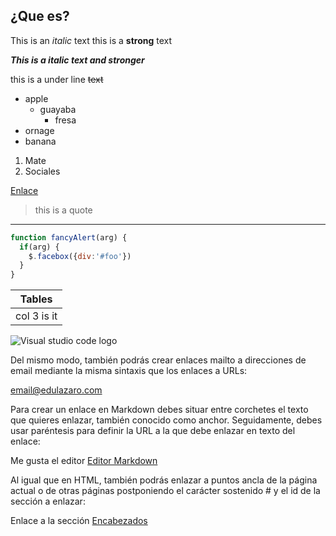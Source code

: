 <!--Headings-->
## ¿Que es?

This is an *italic* text
this is a **strong** text

***This is a italic text and stronger***

this is a under line ~~text~~


* apple
    * guayaba
        * fresa
* ornage
* banana

1. Mate
2. Sociales

<!-- [Enlace](https://www.google.com "Custom Tittle")  -->
[Enlace](https://www.google.com "Custom Tittle") 

> this is a quote

------
```javascript
function fancyAlert(arg) {
  if(arg) {
    $.facebox({div:'#foo'})
  }
}
```
<!-- Tablas -->
| Tables             |
| ------------------ |
| col 3 is it        |

![Visual studio code logo](https://w7.pngwing.com/pngs/362/1/png-transparent-microsoft-visual-studio-code-alt-macos-bigsur-icon.png)

Del mismo modo, también podrás crear enlaces mailto a direcciones de email mediante la misma sintaxis que los enlaces a URLs:

<email@edulazaro.com>

Para crear un enlace en Markdown debes situar entre corchetes el texto que quieres enlazar, también conocido como anchor. Seguidamente, debes usar paréntesis para definir la URL a la que debe enlazar en texto del enlace:

Me gusta el editor [Editor Markdown](https://editormarkdown.com)

Al igual que en HTML, también podrás enlazar a puntos ancla de la página actual o de otras páginas postponiendo el carácter sostenido # y el id de la sección a enlazar:

Enlace a la sección [Encabezados](##¿Quees?)